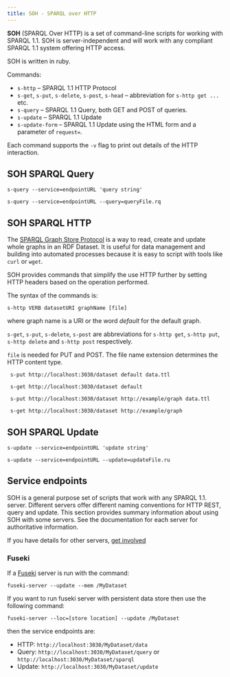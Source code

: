 ```yaml
---
title: SOH - SPARQL over HTTP
---
```


**SOH** (SPARQL Over HTTP) is a set of command-line scripts for
working with SPARQL 1.1. SOH is server-independent and will work
with any compliant SPARQL 1.1 system offering HTTP access.

SOH is written in ruby.

Commands:

-   `s-http` – SPARQL 1.1 HTTP Protocol
-   `s-get`, `s-put`, `s-delete`, `s-post`, `s-head` – abbreviation for
    `s-http get ...` etc.
-   `s-query` – SPARQL 1.1 Query, both GET and POST of queries.
-   `s-update` – SPARQL 1.1 Update
-   `s-update-form` – SPARQL 1.1 Update using the HTML form and a
    parameter of `request=`.

Each command supports the `-v` flag to print out details of the
HTTP interaction.

## SOH SPARQL Query

    s-query --service=endpointURL 'query string'

    s-query --service=endpointURL --query=queryFile.rq

## SOH SPARQL HTTP

The [SPARQL Graph Store Protocol](http://www.w3.org/TR/sparql11-http-rdf-update/)
is a way to read, create and update whole graphs in an RDF Dataset.
It is useful for data management and building into
automated processes because it is easy to script with
tools like `curl` or `wget`.

SOH provides commands that simplify the use HTTP further by setting HTTP
headers based on the operation performed.

The syntax of the commands is:

    s-http VERB datasetURI graphName [file]

where graph name is a URI or the word *default* for the default
graph.

`s-get`, `s-put`, `s-delete`, `s-post` are abbreviations for `s-http get`,
`s-http put`, `s-http delete` and `s-http post` respectively.

`file` is needed for PUT and POST. The file name extension determines
the HTTP content type.

     s-put http://localhost:3030/dataset default data.ttl

     s-get http://localhost:3030/dataset default

     s-put http://localhost:3030/dataset http://example/graph data.ttl

     s-get http://localhost:3030/dataset http://example/graph

## SOH SPARQL Update

    s-update --service=endpointURL 'update string'

    s-update --service=endpointURL --update=updateFile.ru

## Service endpoints

SOH is a general purpose set of scripts that work with any SPARQL
1.1. server. Different servers offer different naming conventions
for HTTP REST, query and update. This section provides summary
information about using SOH with some servers. See the
documentation for each server for authoritative information.

If you have details for other servers, [get involved](/getting_involved/index.html)

### Fuseki

If a [Fuseki](index.html) server is run with the
command:

    fuseki-server --update --mem /MyDataset

If you want to run fuseki server with persistent data store then use the following command:
    
    fuseki-server --loc=[store location] --update /MyDataset

then the service endpoints are:

-   HTTP: `http://localhost:3030/MyDataset/data`
-   Query: `http://localhost:3030/MyDataset/query` or `http://localhost:3030/MyDataset/sparql`
-   Update: `http://localhost:3030/MyDataset/update`
